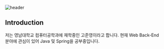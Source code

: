 ![header](https://capsule-render.vercel.app/api?type=wave&color=auto&height=300&section=header&text=capsule%20render&fontSize=90)

## Introduction
저는 영남대학교 컴퓨터공학과에 재학중인 고준영이라고 합니다.
현재 Web Back-End분야에 관심이 있어 Java 및 Spring을 공부중입니다.

